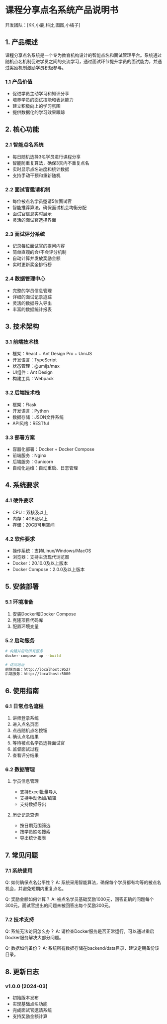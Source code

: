 # 课程分享点名系统产品说明书

开发团队：[KK,小鹿,科比,图图,小橘子]

## 1. 产品概述

课程分享点名系统是一个专为教育机构设计的智能点名和面试管理平台。系统通过随机点名机制促进学员之间的交流学习，通过面试环节提升学员的面试能力，并通过奖励机制激励学员积极参与。

### 1.1 产品价值
- 促进学员主动学习和知识分享
- 培养学员的面试技能和表达能力
- 建立积极向上的学习氛围
- 提供数据化的学习效果跟踪

## 2. 核心功能

### 2.1 智能点名系统
- 每日随机选择3名学员进行课程分享
- 智能防重复算法，确保3天内不重复点名
- 实时显示点名进度和统计数据
- 支持手动干预和重新随机

### 2.2 面试官邀请机制
- 每位被点名学员邀请5位面试官
- 智能推荐算法，确保面试机会均衡分配
- 面试官信息实时展示
- 灵活的面试官选择界面

### 2.3 面试评分系统
- 记录每位面试官的提问内容
- 简单直观的会/不会评分机制
- 自动计算并发放奖励金额
- 实时更新奖金排行榜

### 2.4 数据管理中心
- 完整的学员信息管理
- 详细的面试记录追踪
- 灵活的数据导入导出
- 丰富的数据统计报表

## 3. 技术架构

### 3.1 前端技术栈
- 框架：React + Ant Design Pro + UmiJS
- 开发语言：TypeScript
- 状态管理：@umijs/max
- UI组件：Ant Design
- 构建工具：Webpack

### 3.2 后端技术栈
- 框架：Flask
- 开发语言：Python
- 数据存储：JSON文件系统
- API风格：RESTful

### 3.3 部署方案
- 容器化部署：Docker + Docker Compose
- 前端服务：Nginx
- 后端服务：Gunicorn
- 自动化运维：自动重启、日志管理

## 4. 系统要求

### 4.1 硬件要求
- CPU：双核及以上
- 内存：4GB及以上
- 存储：20GB可用空间

### 4.2 软件要求
- 操作系统：支持Linux/Windows/MacOS
- 浏览器：支持主流现代浏览器
- Docker：20.10.0及以上版本
- Docker Compose：2.0.0及以上版本

## 5. 安装部署

### 5.1 环境准备
1. 安装Docker和Docker Compose
2. 克隆项目代码库
3. 配置环境变量

### 5.2 启动服务
```bash
# 构建并启动所有服务
docker-compose up --build

# 访问地址
前端页面：http://localhost:9527
后端服务：http://localhost:5000
```

## 6. 使用指南

### 6.1 日常点名流程
1. 讲师登录系统
2. 进入点名页面
3. 点击随机点名按钮
4. 确认点名结果
5. 等待被点名学员选择面试官
6. 监督面试过程
7. 查看评分结果

### 6.2 数据管理
1. 学员信息管理
   - 支持Excel批量导入
   - 支持手动添加/编辑
   - 支持数据导出

2. 历史记录查询
   - 按日期范围筛选
   - 按学员姓名搜索
   - 导出统计报表

## 7. 常见问题

### 7.1 系统使用
Q: 如何确保点名公平性？
A: 系统采用智能算法，确保每个学员都有均等的被点名机会，并避免短期内重复点名。

Q: 奖励金额如何计算？
A: 被点名学员基础奖励1000元，回答正确的问题每个300元，面试官提出的问题未被回答出每个奖励300元。

### 7.2 技术支持
Q: 系统无法访问怎么办？
A: 请检查Docker服务是否正常运行，可以通过重启Docker服务解决大部分问题。

Q: 数据如何备份？
A: 系统所有数据存储在backend/data目录，建议定期备份该目录。

## 8. 更新日志

### v1.0.0 (2024-03)
- 初始版本发布
- 实现基础点名功能
- 完成面试官邀请系统
- 支持奖励金额计算